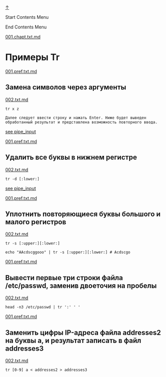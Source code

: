 
<!-- [[__TOC_]] -->

<a name=top></a>
<a class=top-link hide href=#top>↑</a>

Start Contents Menu

<!-- TOC tocDepth:1..6 chapterDepth:1..6 -->

<!-- /TOC -->

End Contents Menu

<!--
CMND: ufl_stl0 9 /home/st/REPOBARE/_repo/NBash/.arb/util.ax/tr.ram/.grot/opus.d/one.d/.ins_dr/001.rcm.d/cnx.d /home/st/REPOBARE/_repo/NBash/.arb/util.ax/tr.ram/.grot/opus.d/one.d/.ins_dr/001.rcm.d/res.md 2

PPWD: /home/st/REPOBARE/_repo/NBash/.arb/util.ax/tr.ram/.grot/opus.d/one.d

FLOW: /home/st/REPOBARE/_repo/sta/.d/.st_rc_d.data.d/ufl_stl0/.flow.d/009_dr2m

DATE: 1731555454_14112024103734

DATX: 1731555454
-->


[001.chapt.txt.md](/REPOBARE/_repo/NBash/.arb/util.ax/tr.ram/.grot/opus.d/one.d/.ins_dr/001.rcm.d/cnx.d/001.chapt.txt.md)



# Примеры Tr


    

[001.pref.txt.md](/REPOBARE/_repo/NBash/.arb/util.ax/tr.ram/.grot/opus.d/one.d/.ins_dr/001.rcm.d/cnx.d/002.exa.d/001.pref.txt.md)



## Замена символов через аргументы

    

[002.txt.md](/REPOBARE/_repo/NBash/.arb/util.ax/tr.ram/.grot/opus.d/one.d/.ins_dr/001.rcm.d/cnx.d/002.exa.d/002.txt.md)



    tr x z

    Далее следует ввести строку и нажать Enter. Ниже будет выведен обработанный результат и представлена возможность повторного ввода.

<!-- [see simbol_class](/REPOBARE/_repo/NBash/.arb/man/symbol_class.ram/.grot/exam.man) -->
[see pipe_input](/REPOBARE/_repo/NBash/.arb/man/pipe_input.ram/.grot/exam.man)

[001.pref.txt.md](/REPOBARE/_repo/NBash/.arb/util.ax/tr.ram/.grot/opus.d/one.d/.ins_dr/001.rcm.d/cnx.d/003.exa.d/001.pref.txt.md)



## Удалить все буквы в нижнем регистре

    

[002.txt.md](/REPOBARE/_repo/NBash/.arb/util.ax/tr.ram/.grot/opus.d/one.d/.ins_dr/001.rcm.d/cnx.d/003.exa.d/002.txt.md)



    tr -d [:lower:]

<!-- [see simbol_class](/REPOBARE/_repo/NBash/.arb/man/symbol_class.ram/.grot/exam.man) -->
[see pipe_input](/REPOBARE/_repo/NBash/.arb/man/pipe_input.ram/.grot/exam.man)

[001.pref.txt.md](/REPOBARE/_repo/NBash/.arb/util.ax/tr.ram/.grot/opus.d/one.d/.ins_dr/001.rcm.d/cnx.d/004.exa.d/001.pref.txt.md)



## Уплотнить повторяющиеся буквы большого и малого регистров

    

[002.txt.md](/REPOBARE/_repo/NBash/.arb/util.ax/tr.ram/.grot/opus.d/one.d/.ins_dr/001.rcm.d/cnx.d/004.exa.d/002.txt.md)



    tr -s [:upper:][:lower:]

    echo "AAcdscggooo" | tr -s [:upper:][:lower:] # Acdscgo

<!-- [see simbol_class](/REPOBARE/_repo/NBash/.arb/man/symbol_class.ram/.grot/exam.man) -->
<!-- [see pipe_input](/REPOBARE/_repo/NBash/.arb/man/pipe_input.ram/.grot/exam.man) -->

[001.pref.txt.md](/REPOBARE/_repo/NBash/.arb/util.ax/tr.ram/.grot/opus.d/one.d/.ins_dr/001.rcm.d/cnx.d/005.exa.d/001.pref.txt.md)



## Вывести первые три строки файла /etc/passwd, заменив двоеточия на пробелы

    

[002.txt.md](/REPOBARE/_repo/NBash/.arb/util.ax/tr.ram/.grot/opus.d/one.d/.ins_dr/001.rcm.d/cnx.d/005.exa.d/002.txt.md)



    head -n3 /etc/passwd | tr ':' ' '

<!-- [see simbol_class](/REPOBARE/_repo/NBash/.arb/man/symbol_class.ram/.grot/exam.man) -->
<!-- [see pipe_input](/REPOBARE/_repo/NBash/.arb/man/pipe_input.ram/.grot/exam.man) -->

[001.pref.txt.md](/REPOBARE/_repo/NBash/.arb/util.ax/tr.ram/.grot/opus.d/one.d/.ins_dr/001.rcm.d/cnx.d/006.exa.d/001.pref.txt.md)



## Заменить цифры IP-адреса файла addresses2 на буквы a, и результат записать в файл addresses3

    

[002.txt.md](/REPOBARE/_repo/NBash/.arb/util.ax/tr.ram/.grot/opus.d/one.d/.ins_dr/001.rcm.d/cnx.d/006.exa.d/002.txt.md)



    tr [0-9] a < addresses2 > addresses3

<!-- [see simbol_class](/REPOBARE/_repo/NBash/.arb/man/symbol_class.ram/.grot/exam.man) -->
<!-- [see pipe_input](/REPOBARE/_repo/NBash/.arb/man/pipe_input.ram/.grot/exam.man) -->



